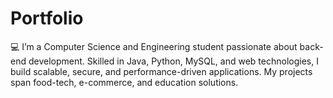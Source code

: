 # Portfolio
💻 I’m a Computer Science and Engineering student passionate about back-end development. Skilled in Java, Python, MySQL, and web technologies, I build scalable, secure, and performance-driven applications. My projects span food-tech, e-commerce, and education solutions.
